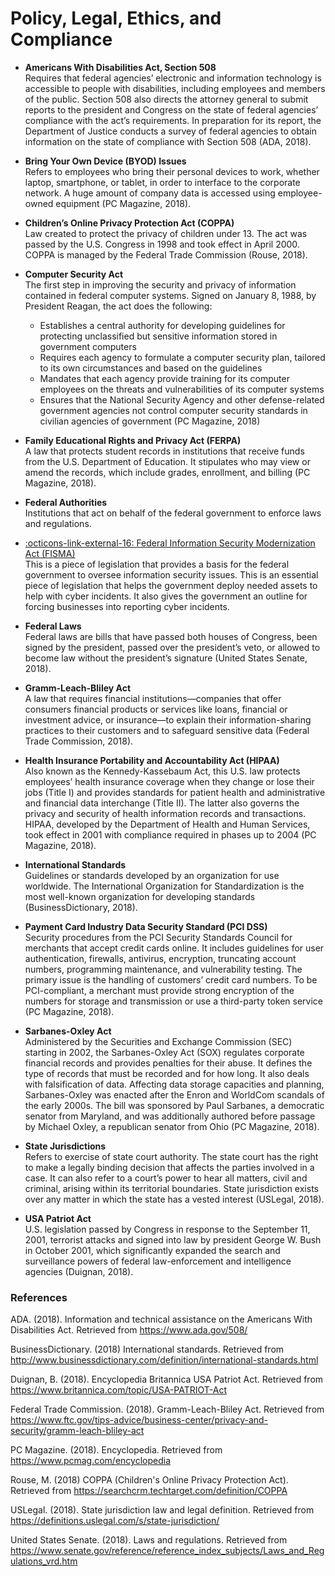 # Policy, Legal, Ethics, and Compliance

- **Americans With Disabilities Act, Section 508**  
Requires that federal agencies’ electronic and information technology is accessible to people with disabilities, including employees and members of the public. Section 508 also directs the attorney general to submit reports to the president and Congress on the state of federal agencies’ compliance with the act’s requirements. In preparation for its report, the Department of Justice conducts a survey of federal agencies to obtain information on the state of compliance with Section 508 (ADA, 2018).

- **Bring Your Own Device (BYOD) Issues**  
Refers to employees who bring their personal devices to work, whether laptop, smartphone, or tablet, in order to interface to the corporate network. A huge amount of company data is accessed using employee-owned equipment (PC Magazine, 2018).

- **Children’s Online Privacy Protection Act (COPPA)**  
Law created to protect the privacy of children under 13. The act was passed by the U.S. Congress in 1998 and took effect in April 2000. COPPA is managed by the Federal Trade Commission (Rouse, 2018).

- **Computer Security Act**  
The first step in improving the security and privacy of information contained in federal computer systems. Signed on January 8, 1988, by President Reagan, the act does the following:

    - Establishes a central authority for developing guidelines for protecting unclassified but sensitive information stored in government computers
    - Requires each agency to formulate a computer security plan, tailored to its own circumstances and based on the guidelines
    - Mandates that each agency provide training for its computer employees on the threats and vulnerabilities of its computer systems
    - Ensures that the National Security Agency and other defense-related government agencies not control computer security standards in civilian agencies of government (PC Magazine, 2018)

- **Family Educational Rights and Privacy Act (FERPA)**  
A law that protects student records in institutions that receive funds from the U.S. Department of Education. It stipulates who may view or amend the records, which include grades, enrollment, and billing (PC Magazine, 2018).

- **Federal Authorities**  
Institutions that act on behalf of the federal government to enforce laws and regulations.

- [:octicons-link-external-16: Federal Information Security Modernization Act (FISMA)](https://www.dhs.gov/fisma)  
This is a piece of legislation that provides a basis for the federal government to oversee information security issues. This is an essential piece of legislation that helps the government deploy needed assets to help with cyber incidents. It also gives the government an outline for forcing businesses into reporting cyber incidents.

- **Federal Laws**  
Federal laws are bills that have passed both houses of Congress, been signed by the president, passed over the president’s veto, or allowed to become law without the president’s signature (United States Senate, 2018).

- **Gramm-Leach-Bliley Act**  
A law that requires financial institutions—companies that offer consumers financial products or services like loans, financial or investment advice, or insurance—to explain their information-sharing practices to their customers and to safeguard sensitive data (Federal Trade Commission, 2018).

- **Health Insurance Portability and Accountability Act (HIPAA)**  
Also known as the Kennedy-Kassebaum Act, this U.S. law protects employees’ health insurance coverage when they change or lose their jobs (Title I) and provides standards for patient health and administrative and financial data interchange (Title II). The latter also governs the privacy and security of health information records and transactions. HIPAA, developed by the Department of Health and Human Services, took effect in 2001 with compliance required in phases up to 2004 (PC Magazine, 2018).

- **International Standards**  
Guidelines or standards developed by an organization for use worldwide. The International Organization for Standardization is the most well-known organization for developing standards (BusinessDictionary, 2018).

- **Payment Card Industry Data Security Standard (PCI DSS)**  
Security procedures from the PCI Security Standards Council for merchants that accept credit cards online. It includes guidelines for user authentication, firewalls, antivirus, encryption, truncating account numbers, programming maintenance, and vulnerability testing. The primary issue is the handling of customers’ credit card numbers. To be PCI-compliant, a merchant must provide strong encryption of the numbers for storage and transmission or use a third-party token service (PC Magazine, 2018).

- **Sarbanes-Oxley Act**  
Administered by the Securities and Exchange Commission (SEC) starting in 2002, the Sarbanes-Oxley Act (SOX) regulates corporate financial records and provides penalties for their abuse. It defines the type of records that must be recorded and for how long. It also deals with falsification of data. Affecting data storage capacities and planning, Sarbanes-Oxley was enacted after the Enron and WorldCom scandals of the early 2000s. The bill was sponsored by Paul Sarbanes, a democratic senator from Maryland, and was additionally authored before passage by Michael Oxley, a republican senator from Ohio (PC Magazine, 2018).

- **State Jurisdictions**  
Refers to exercise of state court authority. The state court has the right to make a legally binding decision that affects the parties involved in a case. It can also refer to a court’s power to hear all matters, civil and criminal, arising within its territorial boundaries. State jurisdiction exists over any matter in which the state has a vested interest (USLegal, 2018).

- **USA Patriot Act**  
U.S. legislation passed by Congress in response to the September 11, 2001, terrorist attacks and signed into law by president George W. Bush in October 2001, which significantly expanded the search and surveillance powers of federal law-enforcement and intelligence agencies (Duignan, 2018).

### References

ADA. (2018). Information and technical assistance on the Americans With Disabilities Act. Retrieved from https://www.ada.gov/508/

BusinessDictionary. (2018) International standards. Retrieved from http://www.businessdictionary.com/definition/international-standards.html

Duignan, B. (2018). Encyclopedia Britannica USA Patriot Act. Retrieved from https://www.britannica.com/topic/USA-PATRIOT-Act

Federal Trade Commission. (2018). Gramm-Leach-Bliley Act. Retrieved from https://www.ftc.gov/tips-advice/business-center/privacy-and-security/gramm-leach-bliley-act

PC Magazine. (2018). Encyclopedia. Retrieved from https://www.pcmag.com/encyclopedia

Rouse, M. (2018) COPPA (Children's Online Privacy Protection Act). Retrieved from https://searchcrm.techtarget.com/definition/COPPA

USLegal. (2018). State jurisdiction law and legal definition. Retrieved from https://definitions.uslegal.com/s/state-jurisdiction/

United States Senate. (2018). Laws and regulations. Retrieved from https://www.senate.gov/reference/reference_index_subjects/Laws_and_Regulations_vrd.htm
